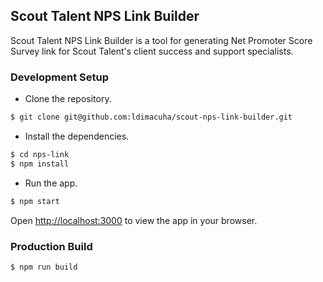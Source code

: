 ## Scout Talent NPS Link Builder

Scout Talent NPS Link Builder is a tool for generating Net Promoter Score Survey link for Scout Talent's client success and support specialists.

### Development Setup
- Clone the repository.
```sh
$ git clone git@github.com:ldimacuha/scout-nps-link-builder.git
```
- Install the dependencies.
```sh
$ cd nps-link
$ npm install
```
- Run the app.
```sh
$ npm start
```

Open [http://localhost:3000](http://localhost:3000) to view the app in your browser.

### Production Build

```sh
$ npm run build
```
